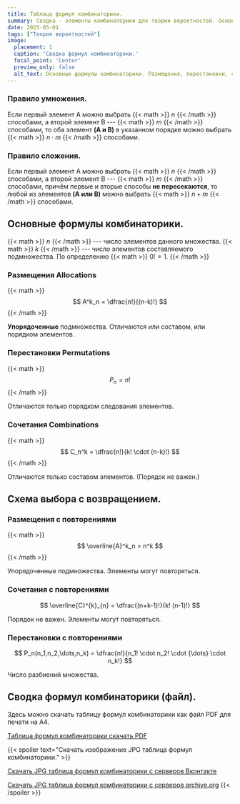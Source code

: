 ```yaml
---
title: Таблица формул комбинаторики.
summary: Сводка - элементы комбинаторики для теории вероятностей. Основные формулы.
date: 2025-05-01
tags: ["Теория вероятностей"]
image:
  placement: 1
  caption: 'Сводка формул комбинаторики.'
  focal_point: 'Center'
  preview_only: false
  alt_text: Основные формулы комбинаторики. Размещения, перестановки, cочетания. Схема выбора с возвращением. Повторения. Таблица простейших формул комбинаторики для студентов.
---
```


### Правило умножения.

Если первый элемент A можно выбрать {{< math >}} $n$ {{< /math >}} способами, а второй элемент B --- {{< math >}} $m$ {{< /math >}} способами, то оба элемент **(A и B)** в указанном порядке можно выбрать {{< math >}} $n \cdot m$ {{< /math >}} способами.

### Правило сложения.

Если первый элемент A можно выбрать {{< math >}} $n$ {{< /math >}} способами, а второй элемент B --- {{< math >}} $m$ {{< /math >}} способами, причём первые и вторые способы **не пересекаются**, то любой из элементов **(A или B)** можно выбрать {{< math >}} $n + m$ {{< /math >}} способами.

## Основные формулы комбинаторики.

{{< math >}} $n$ {{< /math >}} --- число элементов данного множества.
{{< math >}} $k$ {{< /math >}} --- число элементов составляемого подмножества. По определению {{< math >}} $0! = 1$. {{< /math >}}

### Размещения Allocations

{{< math >}}
$$ A^k_n = \dfrac{n!}{(n-k)!} $$
{{< /math >}}

**Упорядоченные** подмножества. Отличаются или составом, или порядком элементов.

### Перестановки Permutations

{{< math >}}
$$ P_n = n! $$
{{< /math >}}

Отличаются только порядком следования элементов.

### Сочетания Combinations

{{< math >}}
$$ C_n^k = \dfrac{n!}{k! \cdot (n-k)!} $$
{{< /math >}}

Отличаются только составом  элементов. (Порядок не важен.) 

## Схема выбора с возвращением.

### Размещения с повторениями

{{< math >}}
$$ \overline{A}^k_n = n^k $$
{{< /math >}}

Упорядоченные подмножества. Элементы могут повторяться.

### Сочетания с повторениями

$$ \overline{C}^{k}_{n} = \dfrac{(n+k-1)!}{k! (n-1)!} $$

Порядок не важен. Элементы могут повторяться.

### Перестановки с повторениями

$$ P_n(n_1,n_2,\dots,n_k) = \dfrac{n!}{n_1! \cdot n_2! \cdot {\dots} \cdot n_k!} $$

Число разбиений множества.

## Сводка формул комбинаторики (файл).

Здесь можно скачать таблицу формул комбинаторики как файл PDF для печати на A4.

[Таблица формул комбинаторики скачать PDF](https://temavladin.github.io/post/2025/march/combinatorics-formula-table/Combinatorics-formula-table.pdf)

{{< spoiler text="Скачать изображение JPG таблица формул комбинаторики." >}}

[Скачать JPG таблица формул комбинаторики с серверов Вконтакте](https://sun9-11.userapi.com/impg/Yh58oaiHFKfHsw5qsot8_IbhGhQyO_xO6sK7BQ/OtYeVqUjUKc.jpg?size=1241x1754&quality=95&sign=01ba7a6a1b39d52377a0ec70880ecdfe&type=album)

[Скачать JPG таблица формул комбинаторики с серверов archive.org](https://ia600109.us.archive.org/5/items/actions-on-events-probability-theory/Combinatorics-formula-table_0000.jpg)
{{< /spoiler >}}